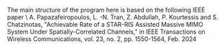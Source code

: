 The main structure of the program here is based on the following IEEE paper \\
A. Papazafeiropoulos, L. -N. Tran, Z. Abdullah, P. Kourtessis and S. Chatzinotas, "Achievable Rate of a STAR-RIS Assisted Massive MIMO System Under Spatially-Correlated Channels," in IEEE Transactions on Wireless Communications, vol. 23, no. 2, pp. 1550-1564, Feb. 2024
